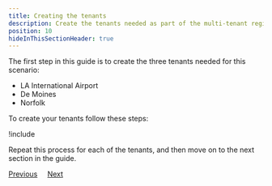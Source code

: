 ```yaml
---
title: Creating the tenants
description: Create the tenants needed as part of the multi-tenant region setup in Octopus Deploy.
position: 10
hideInThisSectionHeader: true
---
```


The first step in this guide is to create the three tenants needed for this scenario:

- LA International Airport
- De Moines
- Norfolk

To create your tenants follow these steps:

!include <tenants-create-tenant>

Repeat this process for each of the tenants, and then move on to the next section in the guide.

<span><a class="btn btn-secondary" href="/docs/tenants/guides/multi-tenant-region">Previous</a></span>&nbsp;&nbsp;&nbsp;&nbsp;&nbsp;<span><a class="btn btn-success" href="/docs/tenants/guides/multi-tenant-region/creating-tenant-tags">Next</a></span>